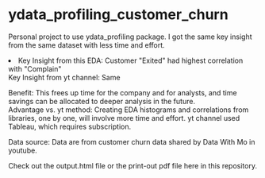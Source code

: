 # ydata_profiling_customer_churn

Personal project to use ydata_profiling package.  I got the same key insight from the same dataset with less time and effort. 
<li>Key Insight from this EDA:  Customer "Exited" had highest correlation with "Complain"</li>
Key Insight from yt channel: Same

Benefit:  This frees up time for the company and for analysts, and time savings can be allocated to deeper analysis in the future.  
Advantage vs. yt method:  Creating EDA histograms and correlations from libraries, one by one, will involve more time and effort.  yt channel used Tableau, which requires subscription.  

Data source:  Data are from customer churn data shared by Data With Mo in youtube. 

Check out the output.html file or the print-out pdf file here in this repository.
